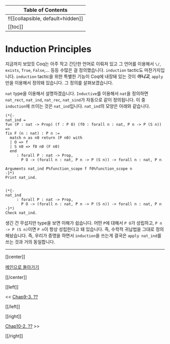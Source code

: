 | Table of Contents |
|-------------------|
|!![[collapsible, default=hidden]]  |
|[[toc]]|

# Induction Principles

지금까지 보았듯 Coq는 아주 작고 간단한 언어로 이뤄져 있고 그 언어를 이용해서 `\/`, `exists`, `True`, `False`,... 등등 수많은 걸 정의했습니다. `induction` tactic도 마찬가지입니다. `induction` tactic을 위한 특별한 기능이 Coq에 내장돼 있는 것이 ***아니고***, `apply`만을 이용해서 정의돼 있습니다. 그 정의를 살펴보겠습니다.

`nat` type을 이용해서 설명하겠습니다. `Inductive`를 이용해서 `nat`을 정의하면 `nat_rect`, `nat_ind`, `nat_rec`, `nat_sind`가 자동으로 같이 정의됩니다. 이 중 `induction`에 쓰이는 것은 `nat_ind`입니다. `nat_ind`의 모양은 아래와 같습니다.

```haskell, line_num
(*{-
nat_ind = 
fun (P : nat -> Prop) (f : P O) (f0 : forall n : nat, P n -> P (S n)) =>
fix F (n : nat) : P n :=
  match n as n0 return (P n0) with
  | O => f
  | S n0 => f0 n0 (F n0)
  end
     : forall P : nat -> Prop,
       P O -> (forall n : nat, P n -> P (S n)) -> forall n : nat, P n

Arguments nat_ind P%function_scope f f0%function_scope n
-}*)
Print nat_ind.


(*{-
nat_ind
     : forall P : nat -> Prop,
       P O -> (forall n : nat, P n -> P (S n)) -> forall n : nat, P n
-}*)
Check nat_ind.
```

생긴 건 무섭지만 type을 보면 이해가 쉽습니다. 어떤 `P`에 대해서 `P O`가 성립하고, `P n -> P (S n)`이면 `P n`이 항상 성립한다고 돼 있습니다. 즉, 수학적 귀납법을 그대로 정의해놨습니다. 즉, 우리가 증명을 하면서 `induction`을 쓰는게 결국은 `apply nat_ind`를 쓰는 것과 거의 동일합니다.

---

[[center]]

[메인으로 돌아가기](index.html)

[[/center]]

[[left]]

<< [Chap9-3. ??](Chap9-3.html)

[[/left]]

[[right]]

[Chap10-2. ??](Chap10-2.html) >>

[[/right]]